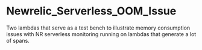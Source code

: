 # Newrelic_Serverless_OOM_Issue
Two lambdas that serve as a test bench to illustrate memory consumption issues with NR serverless monitoring running on lambdas that generate a lot of spans.

